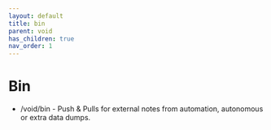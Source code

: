 ```yaml
---
layout: default
title: bin
parent: void
has_children: true
nav_order: 1
---
```

# Bin
- /void/bin - Push & Pulls for external notes from automation, autonomous or extra data dumps.